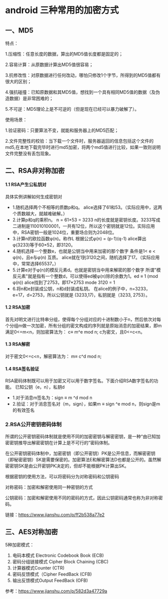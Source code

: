 # android 三种常用的加密方式

## 一、MD5

特点：

1.压缩性：任意长度的数据，算出的MD5值长度都是固定的；

2.容易计算：从原数据计算出MD5值很容易；

3.抗修改性：对原数据进行任何改动，哪怕只修改1个字节，所得到的MD5值都有很大的区别；

4.强抗碰撞：已知原数据和其MD5值，想找到一个具有相同MD5值的数据（及伪造数据）是非常困难的；

5.不可逆：MD5理论上是不可逆的（但是现在已经可以暴力破解了）。

使用场景：

1.验证密码：只要算法不变，就能和服务器上的MD5匹配；

2.文件完整性的校验：当下载一个文件时，服务器返回的信息包括这个文件的md5,在本地下载完毕时进行md5加密，将两个md5值进行比较，如果一致则说明文件完整没有丢包现象。



## 二、RSA非对称加密

#### 1.1 RSA产生公私钥对

具体实例讲解如何生成密钥对

- 1.随机选择两个不相等的质数p和q。
   alice选择了61和53。（实际应用中，这两个质数越大，就越难破解。）
- 2.计算p和q的乘积n。
   n = 61×53 = 3233
   n的长度就是密钥长度。3233写成二进制是110010100001，一共有12位，所以这个密钥就是12位。实际应用中，RSA密钥一般是1024位，重要场合则为2048位。
- 3.计算n的欧拉函数φ(n)。称作L
   根据公式φ(n) = (p-1)(q-1)
   alice算出φ(3233)等于60×52，即3120。
- 4.随机选择一个整数e，也就是公钥当中用来加密的那个数字
   条件是1< e < φ(n)，且e与φ(n) 互质。
   alice就在1到3120之间，随机选择了17。（实际应用中，常常选择65537。）
- 5.计算e对于φ(n)的模反元素d。也就是密钥当中用来解密的那个数字
   所谓"模反元素"就是指有一个整数d，可以使得ed被φ(n)除的余数为1。ed ≡ 1 (mod φ(n))
   alice找到了2753，即17*2753 mode 3120 = 1
- 6.将n和e封装成公钥，n和d封装成私钥。
   在alice的例子中，n=3233，e=17，d=2753，所以公钥就是 (3233,17)，私钥就是（3233, 2753）。

#### 1.2 RSA加密

首先对明文进行比特串分组，使得每个分组对应的十进制数小于n，然后依次对每个分组m做一次加密，所有分组的密文构成的序列就是原始消息的加密结果，即m满足0<=m<n，则加密算法为：
 c≡ m^e mod n; c为密文，且0<=c<n。

#### 1.3 RSA解密

对于密文0<=c<n，解密算法为：
 m≡ c^d mod n;

#### 1.4 RSA签名验证

RSA密码体制既可以用于加密又可以用于数字签名。下面介绍RSA数字签名的功能。
 已知公钥（e，n），私钥d

- 1.对于消息m签名为：sign ≡ m ^d mod n
- 2.验证：对于消息签名对（m，sign），如果m ≡ sign ^e mod n，则sign是m的有效签名

### 2.RSA公开密钥密码体制

所谓的公开密钥密码体制就是使用不同的加密密钥与解密密钥，是一种“由已知加密密钥推导出解密密钥在计算上是不可行的”密码体制。

在公开密钥密码体制中，加密密钥（即公开密钥）PK是公开信息，而解密密钥（即秘密密钥）SK是需要保密的。加密算法E和解密算法D也都是公开的。虽然解密密钥SK是由公开密钥PK决定的，但却不能根据PK计算出SK。

根据密钥的使用方法，可以将密码分为对称密码和公钥密码

对称密码：加密和解密使用同一种密钥的方式

公钥密码：加密和解密使用不同的密码的方式，因此公钥密码通常也称为非对称密码。


链接：https://www.jianshu.com/p/ff2b538a77e2



## 三、AES对称加密

5种加密模式：

1. 电码本模式 Electronic Codebook Book (ECB)
2. 密码分组链接模式 Cipher Block Chaining (CBC)
3. 计算器模式Counter (CTR)
4. 密码反馈模式（Cipher FeedBack (CFB)
5. 输出反馈模式Output FeedBack (OFB)

参考：https://www.jianshu.com/p/582d3a47729a